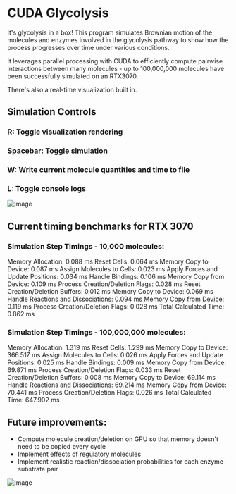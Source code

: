 # CUDA Glycolysis
It's glycolysis in a box! This program simulates Brownian motion of the molecules and enzymes involved in the glycolysis pathway to show how the process progresses over time under various conditions.

It leverages parallel processing with CUDA to efficiently compute pairwise interactions between many molecules - up to 100,000,000 molecules have been successfully simulated on an RTX3070.

There's also a real-time visualization built in.

## Simulation Controls
### R: Toggle visualization rendering
### Spacebar: Toggle simulation
### W: Write current molecule quantities and time to file
### L: Toggle console logs

![image](https://github.com/user-attachments/assets/2938703b-0125-4657-9808-319b512624f8)


## Current timing benchmarks for RTX 3070
### Simulation Step Timings - 10,000 molecules:
  Memory Allocation: 0.088 ms
  Reset Cells: 0.064 ms
  Memory Copy to Device: 0.087 ms
  Assign Molecules to Cells: 0.023 ms
  Apply Forces and Update Positions: 0.034 ms
  Handle Bindings: 0.106 ms
  Memory Copy from Device: 0.109 ms
  Process Creation/Deletion Flags: 0.028 ms
  Reset Creation/Deletion Buffers: 0.012 ms
  Memory Copy to Device: 0.069 ms
  Handle Reactions and Dissociations: 0.094 ms
  Memory Copy from Device: 0.119 ms
  Process Creation/Deletion Flags: 0.028 ms
  Total Calculated Time: 0.862 ms

### Simulation Step Timings - 100,000,000 molecules:
  Memory Allocation: 1.319 ms
  Reset Cells: 1.299 ms
  Memory Copy to Device: 366.517 ms
  Assign Molecules to Cells: 0.026 ms
  Apply Forces and Update Positions: 0.025 ms
  Handle Bindings: 0.009 ms
  Memory Copy from Device: 69.871 ms
  Process Creation/Deletion Flags: 0.033 ms
  Reset Creation/Deletion Buffers: 0.008 ms
  Memory Copy to Device: 69.114 ms
  Handle Reactions and Dissociations: 69.214 ms
  Memory Copy from Device: 70.441 ms
  Process Creation/Deletion Flags: 0.026 ms
  Total Calculated Time: 647.902 ms

## Future improvements:
- Compute molecule creation/deletion on GPU so that memory doesn't need to be copied every cycle
- Implement effects of regulatory molecules
- Implement realistic reaction/dissociation probabilities for each enzyme-substrate pair
  
![image](https://github.com/user-attachments/assets/49a140fe-c049-4b0c-bb02-7a15592f8444)
